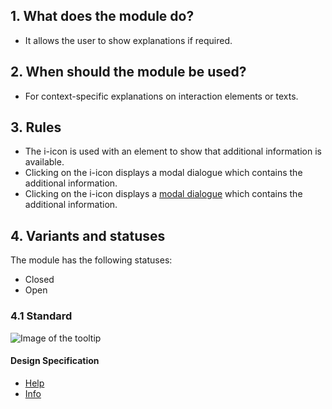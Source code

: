 ## 1. What does the module do?  
*   It allows the user to show explanations if required.

## 2. When should the module be used? 
*   For context-specific explanations on interaction elements or texts.

## 3. Rules  
*   The i-icon is used with an element to show that additional information is available.
*   Clicking on the i-icon displays a modal dialogue which contains the additional information.
*   Clicking on the i-icon displays a [modal dialogue](https://digital.sbb.ch/en/mobile/modules/modal) which contains the additional information.

## 4. Variants and statuses 
The module has the following statuses: 
*   Closed
*   Open

### 4.1 Standard
![Image of the tooltip](https://raw.githubusercontent.com/sbb-design-systems/design-system-mobile-documentation/master/documentation/modules/tooltip/images/MM12_Close.png 'class: image')

#### Design Specification
*   [Help](https://sbb.invisionapp.com/d/main#/console/14051805/322943570/inspect)
*   [Info](https://sbb.invisionapp.com/d/main#/console/14051805/322943571/inspect)
